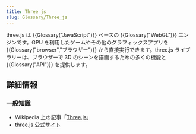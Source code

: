 ```yaml
---
title: Three js
slug: Glossary/Three_js
---
```

three.js は {{Glossary("JavaScript")}} ベースの {{Glossary("WebGL")}} エンジンです。GPU を利用したゲームやその他のグラフィックスアプリを {{Glossary("browser","ブラウザー")}} から直接実行できます。three.js ライブラリーは、ブラウザーで 3D のシーンを描画するための多くの機能と {{Glossary("API")}} を提供します。

## 詳細情報

### 一般知識

- Wikipedia 上の記事「[Three.js](https://ja.wikipedia.org/wiki/Three.js)」
- [three.js 公式サイト](http://threejs.org/)
